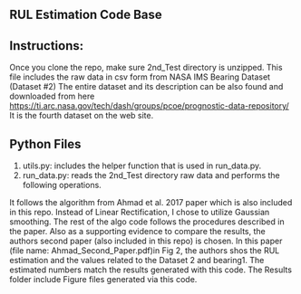 ## RUL Estimation Code Base

## Instructions: 

Once you clone the repo, make sure 2nd_Test directory is unzipped. This file includes the raw data in csv form from NASA IMS Bearing Dataset (Dataset #2)
The entire dataset and its description can be also found and downloaded from here https://ti.arc.nasa.gov/tech/dash/groups/pcoe/prognostic-data-repository/ 
It is the fourth dataset on the web site.

## Python Files
1. utils.py: includes the helper function that is used in run_data.py.
2. run_data.py: reads the 2nd_Test directory raw data and performs the following operations.

It follows the algorithm from Ahmad et al. 2017 paper which is also included in this repo. Instead of Linear Rectification, I chose to utilize Gaussian smoothing. 
The rest of the algo code follows the procedures described in the paper. 
Also as a supporting evidence to compare the results, the authors second paper (also included in this repo) is chosen. In this paper (file name: Ahmad_Second_Paper.pdf)in Fig 2,
the authors shos the RUL estimation and the values related to the Dataset 2 and bearing1. The estimated numbers match the results generated with this code. The Results folder include 
Figure files generated via this code. 